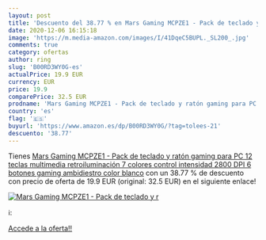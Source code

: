 ```yaml
---
layout: post
title: 'Descuento del 38.77 % en Mars Gaming MCPZE1 - Pack de teclado y r'
date: 2020-12-06 16:15:18
image: 'https://m.media-amazon.com/images/I/41DqeC5BUPL._SL200_.jpg'
comments: true
category: ofertas
author: ring
slug: 'B00RD3WY0G-es'
actualPrice: 19.9 EUR
currency: EUR
price: 19.9
comparePrice: 32.5 EUR
prodname: 'Mars Gaming MCPZE1 - Pack de teclado y ratón gaming para PC  12 teclas multimedia  retroiluminación 7 colores  control intensidad  2800 DPI  6 botones gaming  ambidiestro   color blanco'
country: 'es'
flag: '🇪🇸'
buyurl: 'https://www.amazon.es/dp/B00RD3WY0G/?tag=tolees-21'
descuento: '38.77'
---
```


Tienes [Mars Gaming MCPZE1 - Pack de teclado y ratón gaming para PC  12 teclas multimedia  retroiluminación 7 colores  control intensidad  2800 DPI  6 botones gaming  ambidiestro   color blanco](https://www.amazon.es/dp/B00RD3WY0G/?tag=tolees-21) con un 38.77 % de descuento con precio de oferta de 19.9 EUR (original: 32.5 EUR) en el siguiente enlace!

[![Mars Gaming MCPZE1 - Pack de teclado y r](https://m.media-amazon.com/images/I/41DqeC5BUPL._SL200_.jpg)](https://www.amazon.es/dp/B00RD3WY0G/?tag=tolees-21)

ℹ️:


[Accede a la oferta!!](https://www.amazon.es/dp/B00RD3WY0G/?tag=tolees-21)
